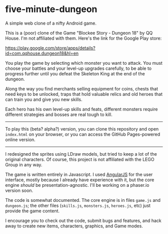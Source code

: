 # five-minute-dungeon
A simple web clone of a nifty Android game.

This is a (poor) clone of the Game "Blockee Story - Dungeon 18" by QQ House.
I'm not affiliated with them. Here's the link for the Google Play store:

https://play.google.com/store/apps/details?id=com.qqhouse.dungeon18&hl=en

You play the game by selecting which monster you want to attack. You must
choose your battles and your level-up upgrades carefully, to be able to
progress further until you defeat the Skeleton King at the end of the dungeon.

Along the way you find merchants selling equipment for coins, chests that
need keys to be unlocked, traps that hold valuable relics and old heroes
that can train you and give you new skills.

Each hero has his own level-up skills and feats, different monsters require
different strategies and bosses are real tough to kill.

-----

To play this (beta? alpha?) version, you can clone this repository and
open `index.html` on your browser, or you can access the GitHub Pages-powered
online version.

-----

I redesigned the sprites using LDraw models, but tried to keep a lot of
the original characters. Of course, this project is not affiliated with the
LEGO Group in any way.

The game is written entirely in Javascript. I used <a href="http://angularjs.org">AngularJS</a>
for the user interface, mostly because I already have experience with it, but
the core engine *should* be presentation-agnostic. I'll be working on a phaser.io
version soon.

The code is somewhat documented. The core engine is in files `game.js` and
`dungeon.js`; the other files (`skills.js`, `monsters.js`, `heroes.js`, etc)
just provide the game content.

I encourage you to check out the code, submit bugs and features, and hack
away to create new items, characters, graphics, and Game modes.
